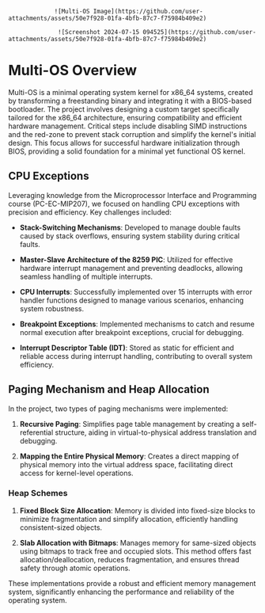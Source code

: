                  ![Multi-OS Image](https://github.com/user-attachments/assets/50e7f928-01fa-4bfb-87c7-f75984b409e2)

                  ![Screenshot 2024-07-15 094525](https://github.com/user-attachments/assets/50e7f928-01fa-4bfb-87c7-f75984b409e2)

# Multi-OS Overview
                            

Multi-OS is a minimal operating system kernel for x86_64 systems, created by transforming a freestanding binary and integrating it with a BIOS-based bootloader. The project involves designing a custom target specifically tailored for the x86_64 architecture, ensuring compatibility and efficient hardware management. Critical steps include disabling SIMD instructions and the red-zone to prevent stack corruption and simplify the kernel's initial design. This focus allows for successful hardware initialization through BIOS, providing a solid foundation for a minimal yet functional OS kernel.

## CPU Exceptions

Leveraging knowledge from the Microprocessor Interface and Programming course (PC-EC-MIP207), we focused on handling CPU exceptions with precision and efficiency. Key challenges included:

- **Stack-Switching Mechanisms**: Developed to manage double faults caused by stack overflows, ensuring system stability during critical faults.
  
- **Master-Slave Architecture of the 8259 PIC**: Utilized for effective hardware interrupt management and preventing deadlocks, allowing seamless handling of multiple interrupts.

- **CPU Interrupts**: Successfully implemented over 15 interrupts with error handler functions designed to manage various scenarios, enhancing system robustness.

- **Breakpoint Exceptions**: Implemented mechanisms to catch and resume normal execution after breakpoint exceptions, crucial for debugging.

- **Interrupt Descriptor Table (IDT)**: Stored as static for efficient and reliable access during interrupt handling, contributing to overall system efficiency.

## Paging Mechanism and Heap Allocation

In the project, two types of paging mechanisms were implemented:

1. **Recursive Paging**: Simplifies page table management by creating a self-referential structure, aiding in virtual-to-physical address translation and debugging.

2. **Mapping the Entire Physical Memory**: Creates a direct mapping of physical memory into the virtual address space, facilitating direct access for kernel-level operations.

### Heap Schemes

1. **Fixed Block Size Allocation**: Memory is divided into fixed-size blocks to minimize fragmentation and simplify allocation, efficiently handling consistent-sized objects.

2. **Slab Allocation with Bitmaps**: Manages memory for same-sized objects using bitmaps to track free and occupied slots. This method offers fast allocation/deallocation, reduces fragmentation, and ensures thread safety through atomic operations.

These implementations provide a robust and efficient memory management system, significantly enhancing the performance and reliability of the operating system.





